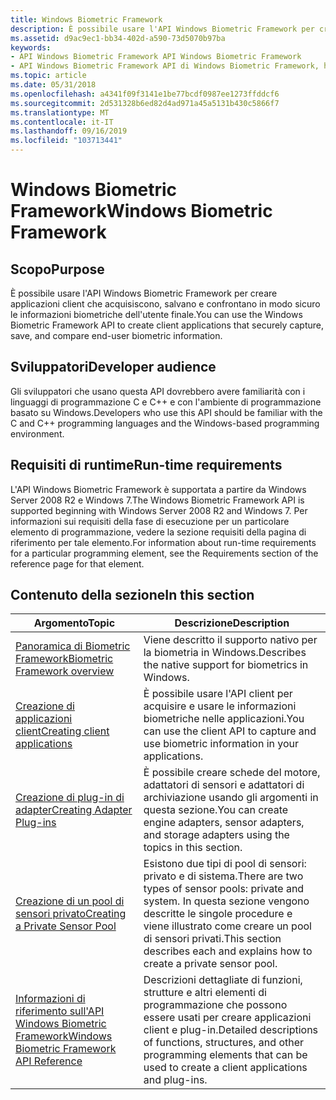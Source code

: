 ```yaml
---
title: Windows Biometric Framework
description: È possibile usare l'API Windows Biometric Framework per creare applicazioni client che acquisiscono, salvano e confrontano in modo sicuro le informazioni biometriche dell'utente finale.
ms.assetid: d9ac9ec1-bb34-402d-a590-73d5070b97ba
keywords:
- API Windows Biometric Framework API Windows Biometric Framework
- API Windows Biometric Framework API di Windows Biometric Framework, home page
ms.topic: article
ms.date: 05/31/2018
ms.openlocfilehash: a4341f09f3141e1be77bcdf0987ee1273ffddcf6
ms.sourcegitcommit: 2d531328b6ed82d4ad971a45a5131b430c5866f7
ms.translationtype: MT
ms.contentlocale: it-IT
ms.lasthandoff: 09/16/2019
ms.locfileid: "103713441"
---
```

# <a name="windows-biometric-framework"></a><span data-ttu-id="65c57-105">Windows Biometric Framework</span><span class="sxs-lookup"><span data-stu-id="65c57-105">Windows Biometric Framework</span></span>

## <a name="purpose"></a><span data-ttu-id="65c57-106">Scopo</span><span class="sxs-lookup"><span data-stu-id="65c57-106">Purpose</span></span>

<span data-ttu-id="65c57-107">È possibile usare l'API Windows Biometric Framework per creare applicazioni client che acquisiscono, salvano e confrontano in modo sicuro le informazioni biometriche dell'utente finale.</span><span class="sxs-lookup"><span data-stu-id="65c57-107">You can use the Windows Biometric Framework API to create client applications that securely capture, save, and compare end-user biometric information.</span></span>

## <a name="developer-audience"></a><span data-ttu-id="65c57-108">Sviluppatori</span><span class="sxs-lookup"><span data-stu-id="65c57-108">Developer audience</span></span>

<span data-ttu-id="65c57-109">Gli sviluppatori che usano questa API dovrebbero avere familiarità con i linguaggi di programmazione C e C++ e con l'ambiente di programmazione basato su Windows.</span><span class="sxs-lookup"><span data-stu-id="65c57-109">Developers who use this API should be familiar with the C and C++ programming languages and the Windows-based programming environment.</span></span>

## <a name="run-time-requirements"></a><span data-ttu-id="65c57-110">Requisiti di runtime</span><span class="sxs-lookup"><span data-stu-id="65c57-110">Run-time requirements</span></span>

<span data-ttu-id="65c57-111">L'API Windows Biometric Framework è supportata a partire da Windows Server 2008 R2 e Windows 7.</span><span class="sxs-lookup"><span data-stu-id="65c57-111">The Windows Biometric Framework API is supported beginning with Windows Server 2008 R2 and Windows 7.</span></span> <span data-ttu-id="65c57-112">Per informazioni sui requisiti della fase di esecuzione per un particolare elemento di programmazione, vedere la sezione requisiti della pagina di riferimento per tale elemento.</span><span class="sxs-lookup"><span data-stu-id="65c57-112">For information about run-time requirements for a particular programming element, see the Requirements section of the reference page for that element.</span></span>

## <a name="in-this-section"></a><span data-ttu-id="65c57-113">Contenuto della sezione</span><span class="sxs-lookup"><span data-stu-id="65c57-113">In this section</span></span>



| <span data-ttu-id="65c57-114">Argomento</span><span class="sxs-lookup"><span data-stu-id="65c57-114">Topic</span></span>                                                                                       | <span data-ttu-id="65c57-115">Descrizione</span><span class="sxs-lookup"><span data-stu-id="65c57-115">Description</span></span>                                                                                                                                              |
|---------------------------------------------------------------------------------------------|----------------------------------------------------------------------------------------------------------------------------------------------------------|
| [<span data-ttu-id="65c57-116">Panoramica di Biometric Framework</span><span class="sxs-lookup"><span data-stu-id="65c57-116">Biometric Framework overview</span></span>](biometric-framework-overview.md)<br/>                 | <span data-ttu-id="65c57-117">Viene descritto il supporto nativo per la biometria in Windows.</span><span class="sxs-lookup"><span data-stu-id="65c57-117">Describes the native support for biometrics in Windows.</span></span><br/>                                                                                       |
| [<span data-ttu-id="65c57-118">Creazione di applicazioni client</span><span class="sxs-lookup"><span data-stu-id="65c57-118">Creating client applications</span></span>](creating-client-applications.md)<br/>                 | <span data-ttu-id="65c57-119">È possibile usare l'API client per acquisire e usare le informazioni biometriche nelle applicazioni.</span><span class="sxs-lookup"><span data-stu-id="65c57-119">You can use the client API to capture and use biometric information in your applications.</span></span><br/>                                                     |
| [<span data-ttu-id="65c57-120">Creazione di plug-in di adapter</span><span class="sxs-lookup"><span data-stu-id="65c57-120">Creating Adapter Plug-ins</span></span>](creating-adapter-plug-ins.md)<br/>                       | <span data-ttu-id="65c57-121">È possibile creare schede del motore, adattatori di sensori e adattatori di archiviazione usando gli argomenti in questa sezione.</span><span class="sxs-lookup"><span data-stu-id="65c57-121">You can create engine adapters, sensor adapters, and storage adapters using the topics in this section.</span></span><br/>                                       |
| [<span data-ttu-id="65c57-122">Creazione di un pool di sensori privato</span><span class="sxs-lookup"><span data-stu-id="65c57-122">Creating a Private Sensor Pool</span></span>](creating-a-private-sensor-pool.md)<br/>             | <span data-ttu-id="65c57-123">Esistono due tipi di pool di sensori: privato e di sistema.</span><span class="sxs-lookup"><span data-stu-id="65c57-123">There are two types of sensor pools: private and system.</span></span> <span data-ttu-id="65c57-124">In questa sezione vengono descritte le singole procedure e viene illustrato come creare un pool di sensori privati.</span><span class="sxs-lookup"><span data-stu-id="65c57-124">This section describes each and explains how to create a private sensor pool.</span></span> <br/>       |
| [<span data-ttu-id="65c57-125">Informazioni di riferimento sull'API Windows Biometric Framework</span><span class="sxs-lookup"><span data-stu-id="65c57-125">Windows Biometric Framework API Reference</span></span>](biometric-service-api-reference.md)<br/> | <span data-ttu-id="65c57-126">Descrizioni dettagliate di funzioni, strutture e altri elementi di programmazione che possono essere usati per creare applicazioni client e plug-in.</span><span class="sxs-lookup"><span data-stu-id="65c57-126">Detailed descriptions of functions, structures, and other programming elements that can be used to create a client applications and plug-ins.</span></span><br/> |



 

 

 





